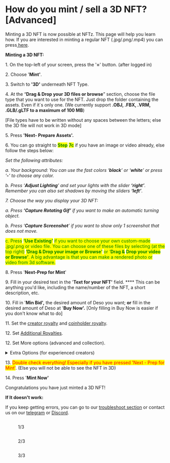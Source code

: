 # How do you mint / sell a 3D NFT? \[Advanced]

Minting a 3D NFT is now possible at NFTz. This page will help you learn how. If you are interested in minting a regular NFT (.jpg/.png/.mp4) you can press[ here](../nft/selling-nft-intro/how-do-you-mint-sell-an-nft.md).&#x20;



**Minting a 3D NFT:**

1\. On the top-left of your screen, press the '**=**' button. (after logged in)

2\. Choose '**Mint'**.

3\. Switch to **'3D'** underneath NFT Type.&#x20;

4\. At the “**Drag & Drop your 3D files or browse**” section, choose the file type that you want to use for the NFT. Just drop the folder containing the assets. Even if it´s only one. (We currently support **.OBJ, .FBX, .VRM, .GLB/.gLTF to a maximum of 100 MB**)&#x20;

\[File types have to be written without any spaces between the letters; else the 3D file will not work in 3D mode]

5\. Press **'Next- Prepare Assets'.**&#x20;



6\. You can go straight to <mark style="color:green;">**Step**</mark> <mark style="color:green;"></mark><mark style="color:green;"></mark> <mark style="color:green;"></mark><mark style="color:green;">**7c**</mark> if you have an image or video already, else follow the steps below:

_Set the following attributes:_

_a.  Your background: You can use the fast colors ‘**black**’ or ‘**white**’ or press ‘**-**‘ to choose any color._

_b. Press ‘**Adjust Lighting**’ and set your lights with the slider **‘right’**. Remember you can also set shadows by moving the sliders **‘left’**._

_7. Choose the way you display your 3D NFT:_

_a. Press **‘Capture Rotating Gif’** if you want to make an automatic turning object._

_b. Press ‘**Capture Screenshot**’ if you want to show only 1 screenshot that does not move._

<mark style="color:green;">c. Press</mark> <mark style="color:green;"></mark><mark style="color:green;">**‘Use Existing’**</mark> <mark style="color:green;"></mark><mark style="color:green;">if you want to choose your own custom-made .jpg/.png or video file. You can choose one of these files by selecting (at the top right)</mark> <mark style="color:green;"></mark><mark style="color:green;">**‘Drag & Drop your image or Browse’**</mark> <mark style="color:green;"></mark><mark style="color:green;">or ‘</mark><mark style="color:green;">**Drag &**</mark> <mark style="color:green;"></mark><mark style="color:green;"></mark> <mark style="color:green;"></mark><mark style="color:green;">**Drop your video or Browse’**</mark><mark style="color:green;">. A big advantage is that you can make a rendered photo or video from 3d software.</mark>

<mark style="color:green;"></mark>

8\. Press '**Next-Prep for Mint**'&#x20;

9\. Fill in your desired text in the '**Text for your NFT'** field. **** This can be anything you'd like, including the name/number of the NFT, a short description, etc.

10\. Fill in '**Min Bid',** the desired amount of Deso you want; **or** fill in the desired amount of Deso at '**Buy Now'.** \[Only filling in Buy Now is easier if you don't know what to do]

11\. Set the [creator royalty](../nft/selling-nft-intro/royalties.md) and [coinholder royalty](../nft/selling-nft-intro/royalties.md).&#x20;

12\. Set [Additional Royalties](../nft/selling-nft-intro/how-to-set-additional-royalties-advanced.md).&#x20;

12\. Set More options (advanced and collection).

<details>

<summary>Extra Options (for experienced creators)</summary>

\[Extra 1: Additional Royalties]

It's possible to give other creators a royalty % on each sell of a NFT. There is no maximum of creators that can be added.&#x20;

1. Choose 'Deso Wallet' or 'Creator Coin' (Deso Wallet goes straight to the wallet of the creator. If you choose Creator Coin; the royalty will be used to buy an invisible amount creator Coin of that creator. This will drive the price up of their creator coin.&#x20;
2. Choose the % you want to give. The minimum is 0.01%.
3. Choose the creator you want to give royalty and press **'Add'**

#### \[Extra 2:  More options (advanced and collection] NFT Category and Copies

* You can change the NFT Category by Pressing 'Art'. The default is Art.&#x20;
* You can change the amount of copies by pressing right of **'Copies'**. The default is '1'



**\[Extra 3: More options (advanced and collection] Add extra / collection data**

To know more about this feature; go directly to [Traits by Extradata](../nft/selling-nft-intro/how-to-add-traits-to-your-nft-by-form-expert.md)



**\[Extra 4: Image Storage] Changing Image Storage**

In the begin screen of the mint page underneath 'Image Storage' it's possible to change the place where you store your image.&#x20;

Currently you can choose:

1. **'Deso'**
2. **'IPFS'**
3. **'Arweave'** (For Arweave you need a URL Link)&#x20;

</details>



13\. <mark style="color:red;">Double check everything! Especially if you have pressed 'Next - Prep for Mint'</mark>. (Else you will not be able to see the NFT in 3D)&#x20;

14\. Press '**Mint Now'**

Congratulations you have just minted a 3D NFT!

&#x20;

**If It doesn't work:**

If you keep getting errors, you can go to our [troubleshoot section](../nft/selling-nft-intro/troubleshoot.md) or contact us on our [telegram](https://t.me/+qdNeX8CYB\_swZTQx) or [Discord](https://discord.gg/jQ34WMMZce).



<figure><img src="../.gitbook/assets/Mint 3d Page 1.jpg" alt=""><figcaption><p>1/3</p></figcaption></figure>

<figure><img src="../.gitbook/assets/Mint 3d page 2.jpg" alt=""><figcaption><p>2/3</p></figcaption></figure>

<figure><img src="../.gitbook/assets/mint 3d page 3.jpg" alt=""><figcaption><p>3/3</p></figcaption></figure>

